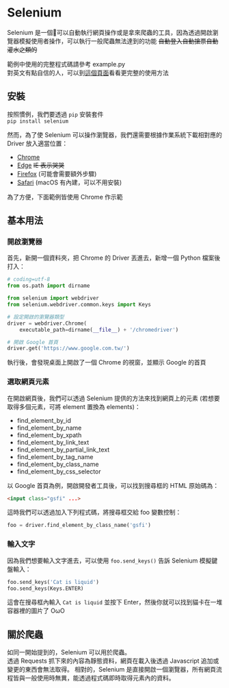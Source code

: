 # Selenium
Selenium 是一個可以自動執行網頁操作或是拿來爬蟲的工具，因為透過開啟瀏覽器模擬使用者操作，可以執行一般爬蟲無法達到的功能 ~~自動登入自動搶票自動灌水之類的~~

範例中使用的完整程式碼請參考 example.py  
對英文有點自信的人，可以到[這個頁面](http://selenium-python.readthedocs.io)看看更完整的使用方法  

## 安裝
按照慣例，我們要透過 `pip` 安裝套件  
`pip install selenium`  

然而，為了使 Selenium 可以操作瀏覽器，我們還需要根據作業系統下載相對應的 Driver 放入適當位置：
- [Chrome](https://sites.google.com/a/chromium.org/chromedriver/downloads)
- [Edge](https://developer.microsoft.com/en-us/microsoft-edge/tools/webdriver/) ~~IE 表示哭哭~~
- [Firefox](https://github.com/mozilla/geckodriver/releases) (可能會需要額外步驟)
- [Safari](https://webkit.org/blog/6900/webdriver-support-in-safari-10/) (macOS 有內建，可以不用安裝)

為了方便，下面範例皆使用 Chrome 作示範

## 基本用法
### 開啟瀏覽器
首先，新開一個資料夾，把 Chrome 的 Driver 丟進去，新增一個 Python 檔案後打入：
``` python
# coding=utf-8
from os.path import dirname

from selenium import webdriver
from selenium.webdriver.common.keys import Keys

# 設定開啟的瀏覽器類型
driver = webdriver.Chrome(
    executable_path=dirname(__file__) + '/chromedriver')

# 開啟 Google 首頁
driver.get('https://www.google.com.tw/')
```

執行後，會發現桌面上開啟了一個 Chrome 的視窗，並顯示 Google 的首頁

### 選取網頁元素
在開啟網頁後，我們可以透過 Selenium 提供的方法來找到網頁上的元素 (若想要取得多個元素，可將 element 置換為 elements)：
- find_element_by_id
- find_element_by_name
- find_element_by_xpath
- find_element_by_link_text
- find_element_by_partial_link_text
- find_element_by_tag_name
- find_element_by_class_name
- find_element_by_css_selector

以 Google 首頁為例，開啟開發者工具後，可以找到搜尋框的 HTML 原始碼為：
``` html
<input class="gsfi" ...>
```

這時我們可以透過加入下列程式碼，將搜尋框交給 foo 變數控制：
``` python
foo = driver.find_element_by_class_name('gsfi')
```

### 輸入文字
因為我們想要輸入文字進去，可以使用 `foo.send_keys()` 告訴 Selenium 模擬鍵盤輸入：
``` python
foo.send_keys('Cat is liquid')
foo.send_keys(Keys.ENTER)
```
這會在搜尋框內輸入 `Cat is liquid` 並按下 Enter，然後你就可以找到貓卡在一堆容器裡的圖片了 OωO


## 關於爬蟲
如同一開始提到的，Selenium 可以用於爬蟲。  
透過 Requests 抓下來的內容為靜態資料，網頁在載入後透過 Javascript 追加或變更的東西會無法取得。
相對的，Selenium 是直接開啟一個瀏覽器，所有網頁流程皆與一般使用時無異，能透過程式碼即時取得元素內的資料。